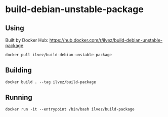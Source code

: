 # build-debian-unstable-package

## Using
Built by Docker Hub: https://hub.docker.com/r/ilvez/build-debian-unstable-package

`docker pull ilvez/build-debian-unstable-package`

## Building
`docker build . --tag ilvez/build-package`

## Running
`docker run -it --entrypoint /bin/bash ilvez/build-package`

